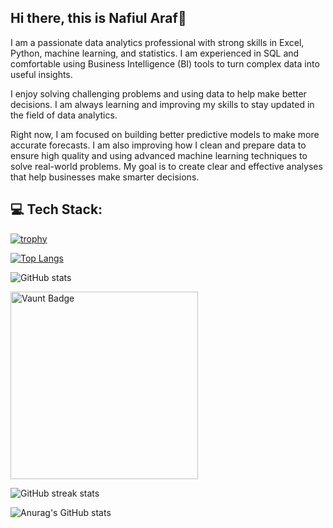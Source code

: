 ## Hi there, this is Nafiul Araf👋

I am a passionate data analytics professional with strong skills in Excel, Python, machine learning, and statistics. I am experienced in SQL and comfortable using Business Intelligence (BI) tools to turn complex data into useful insights.

I enjoy solving challenging problems and using data to help make better decisions. I am always learning and improving my skills to stay updated in the field of data analytics.

Right now, I am focused on building better predictive models to make more accurate forecasts. I am also improving how I clean and prepare data to ensure high quality and using advanced machine learning techniques to solve real-world problems. My goal is to create clear and effective analyses that help businesses make smarter decisions.

## 💻 Tech Stack:

[![trophy](https://github-profile-trophy.vercel.app/?username=nafiul-araf&theme=blue)](https://github.com/ryo-ma/github-profile-trophy)

[![Top Langs](https://github-readme-stats.vercel.app/api/top-langs/?username=nafiul-araf&theme=dark)](https://github.com/anuraghazra/github-readme-stats)

![GitHub stats](https://github-readme-stats.vercel.app/api?username=nafiul-araf&show_icons=true&theme=dark)  

[<img src="https://api.vaunt.dev/v1/github/entities/nafiul-araf/contributions?format=svg&private=false" alt="Vaunt Badge" width="300">](https://github.com/nafiul-araf) 

![GitHub streak stats](https://streak-stats.demolab.com/?user=nafiul-araf&theme=dark)

![Anurag's GitHub stats](https://github-readme-stats.vercel.app/api?username=nafiul-araf&show_icons=true&theme=transparent)

